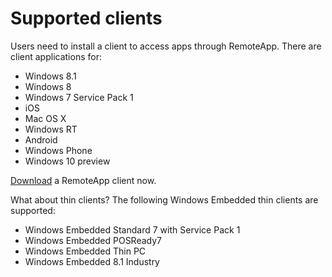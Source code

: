 
<properties 
    pageTitle="Supported clients"
    description="Learn what clients are supported for RemoteApp" 
    services="remoteapp" 
    solutions="" documentationCenter="" 
    authors="lizap" 
    manager="mbaldwin" />

<tags 
    ms.service="remoteapp" 
    ms.workload="compute" 
    ms.tgt_pltfrm="na" 
    ms.devlang="na" 
    ms.topic="article" 
    ms.date="03/27/2015" 
    ms.author="elizapo" />



# Supported clients

Users need to install a client to access apps through RemoteApp. There are client applications for:

 - Windows 8.1 
 - Windows 8 
 - Windows 7 Service Pack 1 
 - iOS 
 - Mac OS X 
 - Windows RT 
 - Android 
 - Windows Phone 
 - Windows 10 preview

[Download](https://www.remoteapp.windowsazure.com/ClientDownload/AllClients.aspx) a RemoteApp client now.

What about thin clients? The following Windows Embedded thin clients are supported:

- Windows Embedded Standard 7 with Service Pack 1
- Windows Embedded POSReady7 
- Windows Embedded Thin PC 
- Windows Embedded 8.1 Industry
